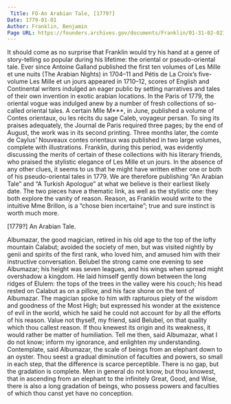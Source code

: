 ```yaml
---
 Title: FO-An Arabian Tale, [1779?]
Date: 1779-01-01
Author: Franklin, Benjamin
Page URL: https://founders.archives.gov/documents/Franklin/01-31-02-0210
---
```


It should come as no surprise that Franklin would try his hand at a genre of story-telling so popular during his lifetime: the oriental or pseudo-oriental tale. Ever since Antoine Galland published the first ten volumes of Les Mille et une nuits (The Arabian Nights) in 1704–11 and Pétis de La Croix’s five-volume Les Mille et un jours appeared in 1710–12, scores of English and Continental writers indulged an eager public by setting narratives and tales of their own invention in exotic arabian locations.
In the Paris of 1779, the oriental vogue was indulged anew by a number of fresh collections of so-called oriental tales. A certain Mlle M***, in June, published a volume of Contes orientaux, ou les récits du sage Caleb, voyageur persan. To sing its praises adequately, the Journal de Paris required three pages; by the end of August, the work was in its second printing. Three months later, the comte de Caylus’ Nouveaux contes orientaux was published in two large volumes, complete with illustrations.
Franklin, during this period, was evidently discussing the merits of certain of these collections with his literary friends, who praised the stylistic elegance of Les Mille et un jours. In the absence of any other clues, it seems to us that he might have written either one or both of his pseudo-oriental tales in 1779. We are therefore publishing “An Arabian Tale” and “A Turkish Apologue” at what we believe is their earliest likely date.
The two pieces have a thematic link, as well as the stylistic one: they both explore the vanity of reason. Reason, as Franklin would write to the intuitive Mme Brillon, is a “chose bien incertaine”; true and sure instinct is worth much more.
  

  [1779?]
  An Arabian Tale.

Albumazar, the good magician, retired in his old age to the top of the lofty mountain Calabut; avoided the society of men, but was visited nightly by genii and spirits of the first rank, who loved him, and amused him with their instructive conversation.
Belubel the strong came one evening to see Albumazar; his height was seven leagues, and his wings when spread might overshadow a kingdom. He laid himself gently down between the long ridges of Elulem: the tops of the trees in the valley were his couch; his head rested on Calabut as on a pillow, and his face shone on the tent of Albumazar.
The magician spoke to him with rapturous piety of the wisdom and goodness of the Most High; but expressed his wonder at the existence of evil in the world, which he said he could not account for by all the efforts of his reason.
Value not thyself, my friend, said Belubel, on that quality which thou callest reason. If thou knewest its origin and its weakness, it would rather be matter of humiliation.
Tell me then, said Albumazar, what I do not know; inform my ignorance, and enlighten my understanding. Contemplate, said Albumazar, the scale of beings from an elephant down to an oyster. Thou seest a gradual diminution of faculties and powers, so small in each step, that the difference is scarce perceptible. There is no gap, but the gradation is complete. Men in general do not know, but thou knowest, that in ascending from an elephant to the infinitely Great, Good, and Wise, there is also a long gradation of beings, who possess powers and faculties of which thou canst yet have no conception.

